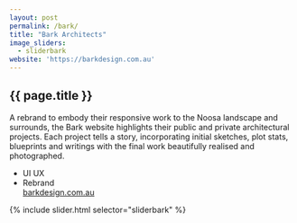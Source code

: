 ```yaml
---
layout: post
permalink: /bark/
title: "Bark Architects"
image_sliders:
  - sliderbark
website: 'https://barkdesign.com.au'
---
```

<section class="section fadeup clear float_left">

<div class="col-3-8">
  <article class="txt-left">
  <h2>{{ page.title }}</h2>
    <p>A rebrand to embody their responsive work to the Noosa landscape and surrounds, the Bark website highlights their public and private architectural projects. Each project tells a story, incorporating initial sketches, plot stats, blueprints and writings with the final work beautifully realised and photographed.
  </p>
  <ul>
    <li>UI UX</li>
    <li>Rebrand</li>
    <a href="{{ page.website }}">barkdesign.com.au</a>
  </ul>
  </article>
</div>

<div class="col-5-8">
  <div id="slideshow">
  {% include slider.html selector="sliderbark" %}
  </div>
</div>

</section>
